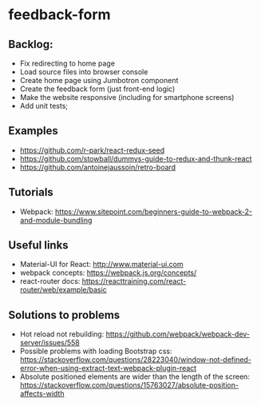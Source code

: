 # feedback-form

## Backlog:
* Fix redirecting to home page
* Load source files into browser console
* Create home page using Jumbotron component
* Create the feedback form (just front-end logic)
* Make the website responsive (including for smartphone screens)
* Add unit tests;

## Examples
* https://github.com/r-park/react-redux-seed
* https://github.com/stowball/dummys-guide-to-redux-and-thunk-react
* https://github.com/antoinejaussoin/retro-board

## Tutorials
* Webpack: https://www.sitepoint.com/beginners-guide-to-webpack-2-and-module-bundling

## Useful links
* Material-UI for React: http://www.material-ui.com
* webpack concepts: https://webpack.js.org/concepts/
* react-router docs: https://reacttraining.com/react-router/web/example/basic

## Solutions to problems
* Hot reload not rebuilding: https://github.com/webpack/webpack-dev-server/issues/558
* Possible problems with loading Bootstrap css: https://stackoverflow.com/questions/28223040/window-not-defined-error-when-using-extract-text-webpack-plugin-react
* Absolute positioned elements are wider than the length of the screen: https://stackoverflow.com/questions/15763027/absolute-position-affects-width
